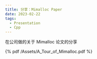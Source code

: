 ```yaml
---
title: 分享：Mimalloc Paper
date: 2023-02-22
tags:
  - Presentation
  - Cpp
---
```


在公司做的关于 Mimalloc 论文的分享

{% pdf /Assets/A_Tour_of_Mimalloc.pdf %}